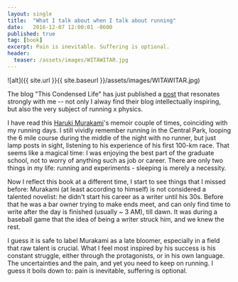 ```yaml
---
layout: single
title:  "What I talk about when I talk about running"
date:   2016-12-07 12:00:01 -0600
published: true
tag: [book]
excerpt: Pain is inevitable. Suffering is optional.
header:
  teaser: /assets/images/WITAWITAR.jpg
---
```


![alt]({{ site.url }}{{ site.baseurl }}/assets/images/WITAWITAR.jpg)

The blog "This Condensed Life" has just published a [post](https://thiscondensedlife.wordpress.com/2016/11/18/the-struggle/) that resonates strongly with me -- not only I alway find their blog intellectually inspiring, but also the very subject of running x physics.  

 

I have read this [Haruki Murakami](https://en.wikipedia.org/wiki/Haruki_Murakami)'s memoir couple of times, coinciding with my running days. I still vividly remember running in the Central Park, looping the 6 mile course during the middle of the night with no runner, but just lamp posts in sight, listening to his experience of his first 100-km race. That seems like a magical time: I was enjoying the best part of the graduate school, not to worry of anything such as job or career. There are only two things in my life: running and experiments - sleeping is merely a necessity.

 

Now I reflect this book at a different time, I start to see things that I missed before: Murakami (at least according to himself) is not considered a talented novelist: he didn't start his career as a writer until his 30s. Before that he was a bar owner trying to make ends meet, and can only find time to write after the day is finished (usually ~ 3 AM), till dawn. It was during a baseball game that the idea of being a writer struck him, and we knew the rest.

 

I guess it is safe to label Murakami as a late bloomer, especially in a field that raw talent is crucial. What I feel most inspired by his success is his constant struggle, either through the protagonists, or in his own language. The uncertainties and the pain, and yet you need to keep on running. I guess it boils down to: pain is inevitable, suffering is optional.


